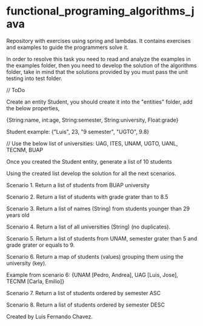 # functional_programing_algorithms_java
Repository with exercises using spring and lambdas.
It contains exercises and examples to guide the programmers solve it.

In order to resolve this task you need to read and analyze the examples in the examples folder, 
then you need to develop the solution of the algorithms folder, take in mind that the solutions 
provided by you must pass the unit testing into test folder.

// ToDo


Create an entity Student, you should create it into the "entities" folder, add the below properties, 

{String:name, int:age, String:semester, String:university, Float:grade}

Student example: {"Luis", 23, "9 semester", "UGTO", 9.8}

// Use the below list of universities: UAG, ITES, UNAM, UGTO, UANL, TECNM, BUAP

Once you created the Student entity, generate a list of 10 students

Using the created list develop the solution for all the next scenarios.

Scenario 1. Return a list of students from BUAP university

Scenario 2. Return a list of students with grade grater than to 8.5

Scenario 3. Return a list of names (String) from students younger than 29 years old

Scenario 4. Return a list of all universities (String) (no duplicates).

Scenario 5. Return a list of students from UNAM, semester grater than 5 and grade grater or equals to 9.

Scenario 6. Return a map of students (values) grouping them using the university (key).

Example from scenario 6: {UNAM [Pedro, Andrea], UAG [Luis, Jose], TECNM [Carla, Emilio]}

Scenario 7. Return a list of students ordered by semester ASC

Scenario 8. Return a list of students ordered by semester DESC

Created by Luis Fernando Chavez.
